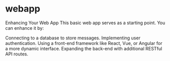 # webapp
Enhancing Your Web App
This basic web app serves as a starting point. You can enhance it by:

Connecting to a database to store messages.
Implementing user authentication.
Using a front-end framework like React, Vue, or Angular for a more dynamic interface.
Expanding the back-end with additional RESTful API routes.
